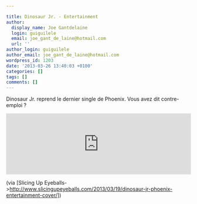 ```yaml
---

title: Dinosaur Jr. - Entertainment
author:
  display_name: Joe Gantdelaine
  login: guiguilele
  email: joe_gant_de_laine@hotmail.com
  url: ''
author_login: guiguilele
author_email: joe_gant_de_laine@hotmail.com
wordpress_id: 1203
date: '2013-03-26 13:40:03 +0100'
categories: []
tags: []
comments: []
---
```

Dinosaur Jr. reprend le dernier single de Phoenix. Vous avez dit contre-emploi ?

<iframe width="100%" height="166" scrolling="no" frameborder="no" src="https://w.soundcloud.com/player/?url=http%3A%2F%2Fapi.soundcloud.com%2Ftracks%2F83226180"></iframe>

(via [Slicing Up Eyeballs->http://www.slicingupeyeballs.com/2013/03/19/dinosaur-jr-phoenix-entertainment-cover/])
